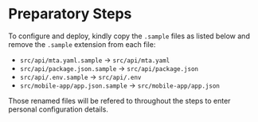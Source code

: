 # Preparatory Steps

To configure and deploy, kindly copy the `.sample` files as listed below and remove the `.sample` extension from each file:

- `src/api/mta.yaml.sample` &rarr; `src/api/mta.yaml`
- `src/api/package.json.sample` &rarr; `src/api/package.json`
- `src/api/.env.sample` &rarr; `src/api/.env`
- `src/mobile-app/app.json.sample` &rarr; `src/mobile-app/app.json`

Those renamed files will be refered to throughout the steps to enter personal configuration details.
